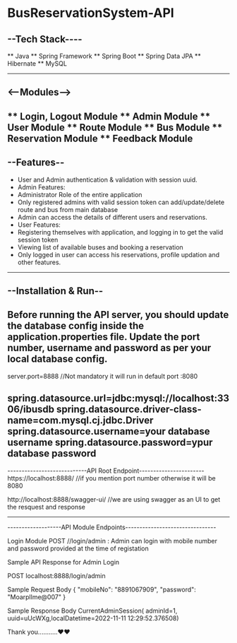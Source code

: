 
# BusReservationSystem-API

   --Tech Stack----
------------------------------------------
**  Java
**  Spring Framework
**  Spring Boot
**  Spring Data JPA
**  Hibernate
**  MySQL

---------------------------------------------

  <--Modules-->
-----------------------------------------
**  Login, Logout Module
**  Admin Module
**  User Module
**  Route Module
**  Bus Module
**  Reservation Module
**  Feedback Module
-------------------------------------

   --Features--
-------------------------------------
* User and Admin authentication & validation with session uuid.
* Admin Features:
* Administrator Role of the entire application
* Only registered admins with valid session token can add/update/delete route and bus from main database
* Admin can access the details of different users and reservations.
* User Features:
* Registering themselves with application, and logging in to get the valid session token
* Viewing list of available buses and booking a reservation
* Only logged in user can access his reservations, profile updation and other features.
-------------------------------------------------------------------------------------------------

  --Installation & Run--
----------------------------------------------
Before running the API server, you should update the database config inside the application.properties file.
Update the port number, username and password as per your local database config.
-------------------------------------------------------------------------------------

  server.port=8888 //Not mandatory it will run in default port :8080

  spring.datasource.url=jdbc:mysql://localhost:3306/ibusdb
  spring.datasource.driver-class-name=com.mysql.cj.jdbc.Driver
  spring.datasource.username=your database username
  spring.datasource.password=ypur database password
  ---------------------------------------------------------------------

  ----------------------------API Root Endpoint-----------------------
  https://localhost:8888/    //if you mention port number otherwise it will be 8080

  http://localhost:8888/swagger-ui/    //we are using swagger as an UI to get the resquest and response

  -------------------------------------------------------

  -------------------API Module Endpoints--------------------------------

Login Module
POST //login/admin : Admin can login with mobile number and password provided at the time of registation


Sample API Response for Admin Login

POST   localhost:8888/login/admin

Sample Request Body
    {
        "mobileNo": "8891067909",
        "password": "Moarpllme@007"
    }

    
Sample Response Body
   CurrentAdminSession( adminId=1, uuid=uUcWXg,localDatetime=2022-11-11 12:29:52.376508)

   Thank you...........♥♥

